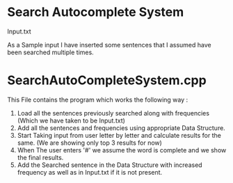 # Search Autocomplete System
Input.txt

As a Sample input I have inserted some sentences that I assumed have been searched multiple times.

# SearchAutoCompleteSystem.cpp
This File contains the program which works the following way :

1) Load all the sentences previously searched along with frequencies (Which we have taken to be Input.txt)
2) Add all the sentences and frequencies using appropriate Data Structure.
3) Start Taking input from user letter by letter and calculate results for the same. (We are showing only top 3 results for now)
4) When The user enters '#' we assume the word is complete and we show the final results.
5) Add the Searched sentence in the Data Structure with increased frequency as well as in Input.txt if it is not present.

